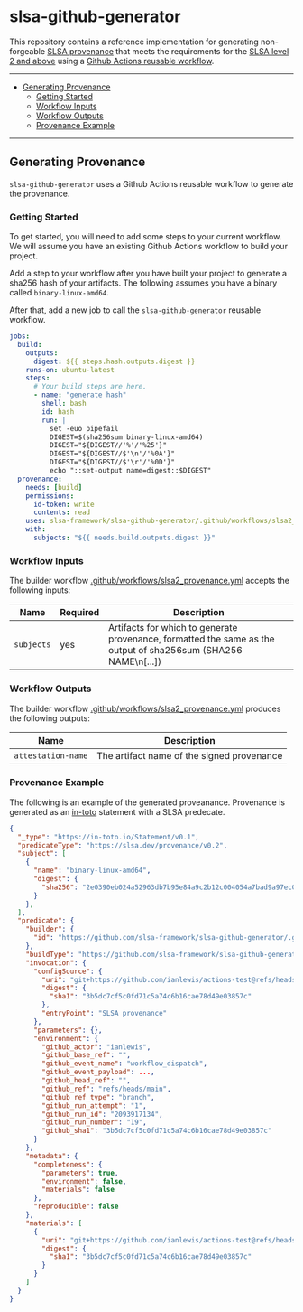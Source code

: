 # slsa-github-generator

This repository contains a reference implementation for generating non-forgeable
[SLSA provenance](https://slsa.dev/) that meets the requirements for the [SLSA
level 2 and above](https://slsa.dev/spec/v0.1/levels) using a [Github Actions
reusable
workflow](https://docs.github.com/en/actions/using-workflows/reusing-workflows).

---

- [Generating Provenance](#generating-provenance)
  - [Getting Started](#getting-started)
  - [Workflow Inputs](#workflow-inputs)
  - [Workflow Outputs](#workflow-outputs)
  - [Provenance Example](#provenance-example)

---

## Generating Provenance

`slsa-github-generator` uses a Github Actions reusable workflow to generate the
provenance.

### Getting Started

To get started, you will need to add some steps to your current workflow. We
will assume you have an existing Github Actions workflow to build your project.

Add a step to your workflow after you have built your project to generate a
sha256 hash of your artifacts. The following assumes you have a binary called
`binary-linux-amd64`.

After that, add a new job to call the `slsa-github-generator` reusable workflow.

```yaml
jobs:
  build:
    outputs:
      digest: ${{ steps.hash.outputs.digest }}
    runs-on: ubuntu-latest
    steps:
      # Your build steps are here.
      - name: "generate hash"
        shell: bash
        id: hash
        run: |
          set -euo pipefail
          DIGEST=$(sha256sum binary-linux-amd64)
          DIGEST="${DIGEST//'%'/'%25'}"
          DIGEST="${DIGEST//$'\n'/'%0A'}"
          DIGEST="${DIGEST//$'\r'/'%0D'}"
          echo "::set-output name=digest::$DIGEST"
  provenance:
    needs: [build]
    permissions:
      id-token: write
      contents: read
    uses: slsa-framework/slsa-github-generator/.github/workflows/slsa2_provenance.yml@main
    with:
      subjects: "${{ needs.build.outputs.digest }}"
```

### Workflow Inputs

The builder workflow
[.github/workflows/slsa2_provenance.yml](.github/workflows/slsa2_provenance.yml) accepts
the following inputs:

| Name       | Required | Description                                                                                                    |
| ---------- | -------- | -------------------------------------------------------------------------------------------------------------- |
| `subjects` | yes      | Artifacts for which to generate provenance, formatted the same as the output of sha256sum (SHA256 NAME\n[...]) |

### Workflow Outputs

The builder workflow
[.github/workflows/slsa2_provenance.yml](.github/workflows/slsa2_provenance.yml)
produces the following outputs:

| Name               | Description                                |
| ------------------ | ------------------------------------------ |
| `attestation-name` | The artifact name of the signed provenance |

### Provenance Example

The following is an example of the generated proveanance. Provenance is
generated as an [in-toto](https://in-toto.io/) statement with a SLSA predecate.

```json
{
  "_type": "https://in-toto.io/Statement/v0.1",
  "predicateType": "https://slsa.dev/provenance/v0.2",
  "subject": [
    {
      "name": "binary-linux-amd64",
      "digest": {
        "sha256": "2e0390eb024a52963db7b95e84a9c2b12c004054a7bad9a97ec0c7c89d4681d2"
      }
    },
  ],
  "predicate": {
    "builder": {
      "id": "https://github.com/slsa-framework/slsa-github-generator/.github/workflows/slsa2_provenance.yml@refs/heads/main"
    },
    "buildType": "https://github.com/slsa-framework/slsa-github-generator@v1",
    "invocation": {
      "configSource": {
        "uri": "git+https://github.com/ianlewis/actions-test@refs/heads/main.git",
        "digest": {
          "sha1": "3b5dc7cf5c0fd71c5a74c6b16cae78d49e03857c"
        },
        "entryPoint": "SLSA provenance"
      },
      "parameters": {},
      "environment": {
        "github_actor": "ianlewis",
        "github_base_ref": "",
        "github_event_name": "workflow_dispatch",
        "github_event_payload": ...,
        "github_head_ref": "",
        "github_ref": "refs/heads/main",
        "github_ref_type": "branch",
        "github_run_attempt": "1",
        "github_run_id": "2093917134",
        "github_run_number": "19",
        "github_sha1": "3b5dc7cf5c0fd71c5a74c6b16cae78d49e03857c"
      }
    },
    "metadata": {
      "completeness": {
        "parameters": true,
        "environment": false,
        "materials": false
      },
      "reproducible": false
    },
    "materials": [
      {
        "uri": "git+https://github.com/ianlewis/actions-test@refs/heads/main.git",
        "digest": {
          "sha1": "3b5dc7cf5c0fd71c5a74c6b16cae78d49e03857c"
        }
      }
    ]
  }
}
```
